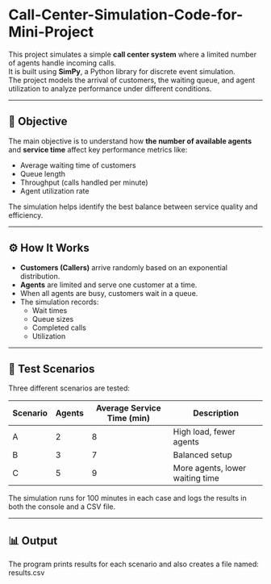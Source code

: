 # Call-Center-Simulation-Code-for-Mini-Project

This project simulates a simple **call center system** where a limited number of agents handle incoming calls.  
It is built using **SimPy**, a Python library for discrete event simulation.  
The project models the arrival of customers, the waiting queue, and agent utilization to analyze performance under different conditions.

---

## 🎯 **Objective**

The main objective is to understand how **the number of available agents** and **service time** affect key performance metrics like:

- Average waiting time of customers  
- Queue length  
- Throughput (calls handled per minute)  
- Agent utilization rate  

The simulation helps identify the best balance between service quality and efficiency.

---

## ⚙️ **How It Works**

- **Customers (Callers)** arrive randomly based on an exponential distribution.
- **Agents** are limited and serve one customer at a time.
- When all agents are busy, customers wait in a queue.
- The simulation records:
  - Wait times
  - Queue sizes
  - Completed calls
  - Utilization

---

## 🧩 **Test Scenarios**

Three different scenarios are tested:

| Scenario | Agents | Average Service Time (min) | Description |
|-----------|---------|-----------------------------|--------------|
| A | 2 | 8 | High load, fewer agents |
| B | 3 | 7 | Balanced setup |
| C | 5 | 9 | More agents, lower waiting time |

The simulation runs for 100 minutes in each case and logs the results in both the console and a CSV file.

---

## 📊 **Output**

The program prints results for each scenario and also creates a file named: results.csv


